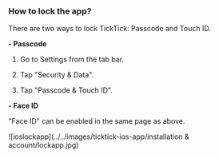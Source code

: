 ### How to lock the app?

There are two ways to lock TickTick: Passcode and Touch ID.

**- Passcode**

1. Go to Settings from the tab bar.

2. Tap "Security & Data".

3. Tap "Passcode & Touch ID".

**- Face ID**

"Face ID" can be enabled in the same page as above.


![ioslockapp](../../images/ticktick-ios-app/installation & account/lockapp.jpg)

